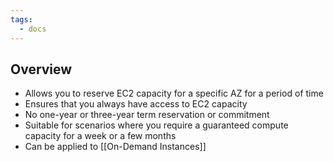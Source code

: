 ```yaml
---
tags:
  - docs
---
```

## Overview

- Allows you to reserve EC2 capacity for a specific AZ for a period of time
- Ensures that you always have access to EC2 capacity
- No one-year or three-year term reservation or commitment
- Suitable for scenarios where you require a guaranteed compute capacity for a week or a few months
- Can be applied to [[On-Demand Instances]] 